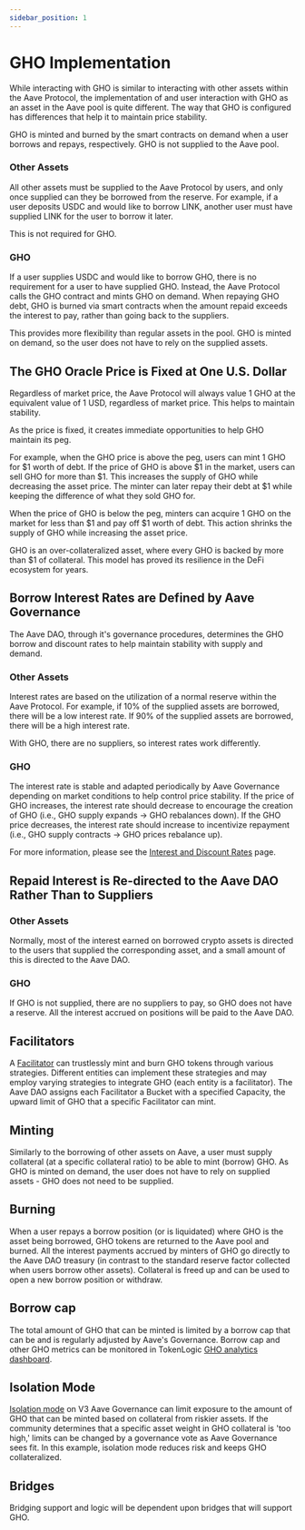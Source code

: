 ```yaml
---
sidebar_position: 1
---
```


# GHO Implementation

While interacting with GHO is similar to interacting with other assets within the Aave Protocol, the implementation of and user interaction with GHO as an asset in the Aave pool is quite different. The way that GHO is configured has differences that help it to maintain price stability.

GHO is minted and burned by the smart contracts on demand when a user borrows and repays, respectively. GHO is not supplied to the Aave pool.

### Other Assets

All other assets must be supplied to the Aave Protocol by users, and only once supplied can they be borrowed from the reserve. For example, if a user deposits USDC and would like to borrow LINK, another user must have supplied LINK for the user to borrow it later.

This is not required for GHO.

### GHO

If a user supplies USDC and would like to borrow GHO, there is no requirement for a user to have supplied GHO. Instead, the Aave Protocol calls the GHO contract and mints GHO on demand. When repaying GHO debt, GHO is burned via smart contracts when the amount repaid exceeds the interest to pay, rather than going back to the suppliers.

This provides more flexibility than regular assets in the pool. GHO is minted on demand, so the user does not have to rely on the supplied assets.

## The GHO Oracle Price is Fixed at One U.S. Dollar

Regardless of market price, the Aave Protocol will always value 1 GHO at the equivalent value of 1 USD, regardless of market price. This helps to maintain stability.

As the price is fixed, it creates immediate opportunities to help GHO maintain its peg.

For example, when the GHO price is above the peg, users can mint 1 GHO for $1 worth of debt. If the price of GHO is above $1 in the market, users can sell GHO for more than $1. This increases the supply of GHO while decreasing the asset price. The minter can later repay their debt at $1 while keeping the difference of what they sold GHO for.

When the price of GHO is below the peg, minters can acquire 1 GHO on the market for less than $1 and pay off $1 worth of debt. This action shrinks the supply of GHO while increasing the asset price.

GHO is an over-collateralized asset, where every GHO is backed by more than $1 of collateral. This model has proved its resilience in the DeFi ecosystem for years.

## Borrow Interest Rates are Defined by Aave Governance

The Aave DAO, through it's governance procedures, determines the GHO borrow and discount rates to help maintain stability with supply and demand.

### Other Assets

Interest rates are based on the utilization of a normal reserve within the Aave Protocol. For example, if 10% of the supplied assets are borrowed, there will be a low interest rate. If 90% of the supplied assets are borrowed, there will be a high interest rate.

With GHO, there are no suppliers, so interest rates work differently.

### GHO

The interest rate is stable and adapted periodically by Aave Governance depending on market conditions to help control price stability. If the price of GHO increases, the interest rate should decrease to encourage the creation of GHO (i.e., GHO supply expands -> GHO rebalances down). If the GHO price decreases, the interest rate should increase to incentivize repayment (i.e., GHO supply contracts -> GHO prices rebalance up).

For more information, please see the [Interest and Discount Rates](interest-rate-discount-model.md) page.

## Repaid Interest is Re-directed to the Aave DAO Rather Than to Suppliers

### Other Assets

Normally, most of the interest earned on borrowed crypto assets is directed to the users that supplied the corresponding asset, and a small amount of this is directed to the Aave DAO.

### GHO

If GHO is not supplied, there are no suppliers to pay, so GHO does not have a reserve. All the interest accrued on positions will be paid to the Aave DAO.

## Facilitators

A [Facilitator](./gho-facilitators.md) can trustlessly mint and burn GHO tokens through various strategies. Different entities can implement these strategies and may employ varying strategies to integrate GHO (each entity is a facilitator). The Aave DAO assigns each Facilitator a Bucket with a specified Capacity, the upward limit of GHO that a specific Facilitator can mint.

## Minting

Similarly to the borrowing of other assets on Aave, a user must supply collateral (at a specific collateral ratio) to be able to mint (borrow) GHO. As GHO is minted on demand, the user does not have to rely on supplied assets - GHO does not need to be supplied.

## Burning

When a user repays a borrow position (or is liquidated) where GHO is the asset being borrowed, GHO tokens are returned to the Aave pool and burned. All the interest payments accrued by minters of GHO go directly to the Aave DAO treasury (in contrast to the standard reserve factor collected when users borrow other assets). Collateral is freed up and can be used to open a new borrow position or withdraw.

## Borrow cap

The total amount of GHO that can be minted is limited by a borrow cap that can be and is regularly adjusted by Aave's Governance. Borrow cap and other GHO metrics can be monitored in TokenLogic [GHO analytics dashboard](https://aave.tokenlogic.xyz/gho).

## Isolation Mode

[Isolation mode](https://docs.aave.com/developers/whats-new/isolation-mode) on V3 Aave Governance can limit exposure to the amount of GHO that can be minted based on collateral from riskier assets. If the community determines that a specific asset weight in GHO collateral is 'too high,' limits can be changed by a governance vote as Aave Governance sees fit. In this example, isolation mode reduces risk and keeps GHO collateralized.

## Bridges

Bridging support and logic will be dependent upon bridges that will support GHO.

